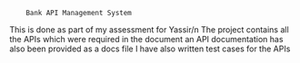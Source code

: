 		Bank API Management System

This is done as part of my assessment for Yassir/n
The project contains all the APIs which were required in the document
an API documentation has also been provided as a docs file
I have also written test cases for the APIs
